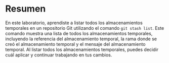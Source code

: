 # Resumen

En este laboratorio, aprendiste a listar todos los almacenamientos temporales en un repositorio Git utilizando el comando `git stash list`. Este comando muestra una lista de todos los almacenamientos temporales, incluyendo la referencia del almacenamiento temporal, la rama donde se creó el almacenamiento temporal y el mensaje del almacenamiento temporal. Al listar todos los almacenamientos temporales, puedes decidir cuál aplicar y continuar trabajando en tus cambios.
